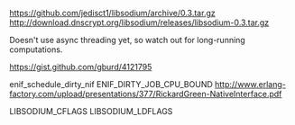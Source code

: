 https://github.com/jedisct1/libsodium/archive/0.3.tar.gz
http://download.dnscrypt.org/libsodium/releases/libsodium-0.3.tar.gz

Doesn't use async threading yet, so watch out for long-running
computations.

https://gist.github.com/gburd/4121795

enif_schedule_dirty_nif
ENIF_DIRTY_JOB_CPU_BOUND
http://www.erlang-factory.com/upload/presentations/377/RickardGreen-NativeInterface.pdf

LIBSODIUM_CFLAGS
LIBSODIUM_LDFLAGS
